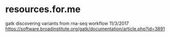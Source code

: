 # resources.for.me

gatk discovering variants from rna-seq workflow
11/3/2017
https://software.broadinstitute.org/gatk/documentation/article.php?id=3891
